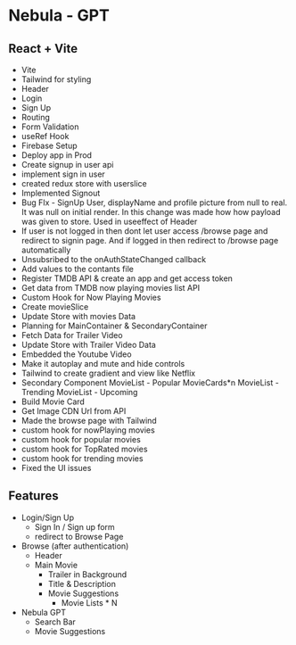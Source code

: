 
# Nebula - GPT

## React + Vite

- Vite
- Tailwind for styling
- Header
- Login
- Sign Up
- Routing
- Form Validation
- useRef Hook
- Firebase Setup
- Deploy app in Prod
- Create signup in user api
- implement sign in user
- created redux store with userslice
- Implemented Signout
- Bug FIx - SignUp User, displayName and profile picture from null to real. It was null on initial render. In this change was made how how payload was given to store. Used in useeffect of Header
- If user is not logged in then dont let user access /browse page and redirect to signin page. And if logged in then redirect to /browse page automatically
- Unsubsribed to the onAuthStateChanged callback
- Add values to the contants file
- Register TMDB API & create an app and get access token
- Get data from TMDB now playing movies list API
- Custom Hook for Now Playing Movies
- Create movieSlice
- Update Store with movies Data
- Planning for MainContainer & SecondaryContainer
- Fetch Data for Trailer Video
- Update Store with Trailer Video Data
- Embedded the Youtube Video
- Make it autoplay and mute and hide controls
- Tailwind to create gradient and view like Netflix
- Secondary Component
    MovieList - Popular
        MovieCards*n
    MovieList - Trending
    MovieList - Upcoming
- Build Movie Card
- Get Image CDN Url from API
- Made the browse page with Tailwind
- custom hook for nowPlaying movies
- custom hook for popular movies
- custom hook for TopRated movies
- custom hook for trending movies
- Fixed the UI issues







## Features

- Login/Sign Up
    - Sign In / Sign up form
    - redirect to Browse Page
- Browse (after authentication)
    - Header
    - Main Movie
        - Trailer in Background
        - Title & Description
        - Movie Suggestions
            - Movie Lists * N
- Nebula GPT
    - Search Bar
    - Movie Suggestions